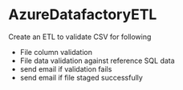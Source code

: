 # AzureDatafactoryETL
Create an ETL to validate CSV for following
  - File column validation
  - File data validation against reference SQL data
  - send email if validation fails
  - send email if file staged successfully
  
  
